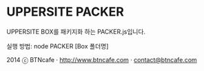 UPPERSITE PACKER
================
UPPERSITE BOX를 패키지화 하는 PACKER.js입니다.

실행 방법: node PACKER [Box 폴더명]

2014 ⓒ BTNcafe · http://www.btncafe.com · contact@btncafe.com
